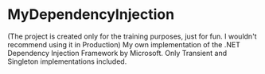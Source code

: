# MyDependencyInjection
(The project is created only for the training purposes, just for fun. I wouldn't recommend using it in Production)
My own implementation of the .NET Dependency Injection Framework by Microsoft. 
Only Transient and Singleton implementations included.
